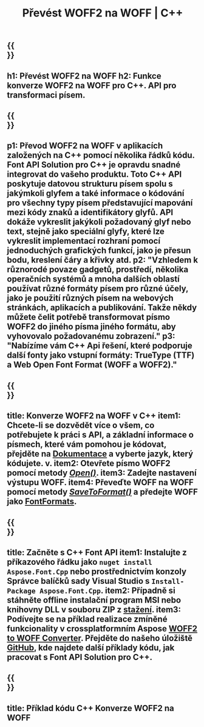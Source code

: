 ﻿---
translation: true
template: /_templates/conversion-child-cpp.md
title: Převést WOFF2 na WOFF | C++
description: Převeďte WOFF2 na písma WOFF pomocí tohoto C++ API. Funkce konverze funguje na Windows a Linux a v jakémkoli vývojovém prostředí, které podporuje C++.
metakeywords: c++ WOFF2 na WOFF, WOFF2 na WOFF řešení c++, WOFF2 na WOFF převodník písem cpp
url: /cpp/conversion/woff2-to-woff/
family: font
platformtag: cpp
feature: conversion
otherformats: WOFF
---

{{<section banner>}}
---
h1: Převést WOFF2 na WOFF
h2: Funkce konverze WOFF2 na WOFF pro C++. API pro transformaci písem.
---

{{<section overview>}}
---
p1: Převod WOFF2 na WOFF v aplikacích založených na С++ pomocí několika řádků kódu. Font API Solution pro С++ je opravdu snadné integrovat do vašeho produktu. Toto C++ API poskytuje datovou strukturu písem spolu s jakýmkoli glyfem a také informace o kódování pro všechny typy písem představující mapování mezi kódy znaků a identifikátory glyfů. API dokáže vykreslit jakýkoli požadovaný glyf nebo text, stejně jako speciální glyfy, které lze vykreslit implementací rozhraní pomocí jednoduchých grafických funkcí, jako je přesun bodu, kreslení čáry a křivky atd.
p2: "Vzhledem k různorodé povaze gadgetů, prostředí, několika operačních systémů a mnoha dalších oblastí používat různé formáty písem pro různé účely, jako je použití různých písem na webových stránkách, aplikacích a publikování. Takže někdy můžete čelit potřebě transformovat písmo WOFF2 do jiného písma jiného formátu, aby vyhovovalo požadovanému zobrazení."
p3: "Nabízíme vám С++ Api řešení, které podporuje další fonty jako vstupní formáty: TrueType (TTF) a Web Open Font Format (WOFF a WOFF2)."
---

{{<section feature1>}}
---
title: Konverze WOFF2 na WOFF v C++
item1: Chcete-li se dozvědět více o všem, co potřebujete k práci s API, a základní informace o písmech, které vám pomohou je kódovat, přejděte na [Dokumentace](https://docs.aspose.com/font/) a vyberte jazyk, který kódujete. v.
item2: Otevřete písmo WOFF2 pomocí metody [*Open()*](https://reference.aspose.com/font/cpp/class/aspose.font.font#ac2387bf04ccb5bac51cf37984d4ebf33).
item3: Zadejte nastavení výstupu WOFF.
item4: Převeďte WOFF na WOFF pomocí metody [*SaveToFormat()*](https://reference.aspose.com/font/cpp/class/aspose.font.font#a670ea97404fd72c2e51b0e8c543c8a45) a předejte WOFF jako [FontFormats](https://reference.aspose.com/font/cpp/namespace/aspose.font#a93d0dcc7c00f5c7027d60e14a5433c74).
---

{{<section feature2>}}
---
title: Začněte s C++ Font API
item1: Instalujte z příkazového řádku jako ```nuget install Aspose.Font.Cpp``` nebo prostřednictvím konzoly Správce balíčků sady Visual Studio s ```Install-Package Aspose.Font.Cpp```.
item2: Případně si stáhněte offline instalační program MSI nebo knihovny DLL v souboru ZIP z [stažení](https://releases.aspose.com/font/cpp/).
item3: Podívejte se na příklad realizace zmíněné funkcionality v crossplatformním Aspose [WOFF2 to WOFF Converter](https://products.aspose.app/font/conversion/woff2-to-woff). Přejděte do našeho úložiště [GitHub](https://github.com/aspose-font/Aspose.Font-Documentation/tree/master/cpp-examples), kde najdete další příklady kódu, jak pracovat s Font API Solution pro C++.
---

{{<section codeexample>}}
---
title: Příklad kódu C++ Konverze WOFF2 na WOFF
---





